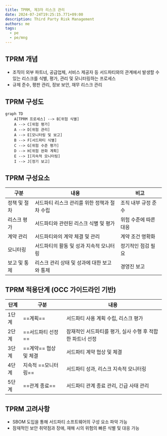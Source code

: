 ```yaml
---
title: TPRM, 제3자 리스크 관리
date: 2024-07-24T19:25:15.771+09:00
description: Third Party Risk Management
authors: me
tags: 
  - pe
  - pe/mng 
---
```



## TPRM 개념

- 조직이 외부 파트너, 공급업체, 서비스 제공자 등 서드파티와의 관계에서 발생할 수 있는 리스크를 식별, 평가, 관리 및 모니터링하는 프로세스
- 규제 준수, 평판 관리, 정보 보안, 재무 리스크 관리

## TPRM 구성도

```mermaid
graph TD
    A[TPRM 프로세스] --> B[위험 식별]
    A --> C[위험 평가]
    A --> D[위험 관리]
    A --> E[모니터링 및 보고]
    B --> F[서드파티 식별]
    C --> G[위험 수준 평가]
    D --> H[위험 완화 계획]
    E --> I[지속적 모니터링]
    I --> J[정기 보고]
```

## TPRM 구성요소

| 구분 | 내용 | 비고 |
|---|---|---|
| 정책 및 절차 | 서드파티 리스크 관리를 위한 정책과 절차 수립 | 조직 내부 규정 준수 |
| 리스크 평가 | 서드파티와 관련된 리스크 식별 및 평가 | 위험 수준에 따른 대응 |
| 계약 관리 | 서드파티와의 계약 체결 및 관리 | 계약 조건 명확화 |
| 모니터링 | 서드파티의 활동 및 성과 지속적 모니터링 | 정기적인 점검 필요 |
| 보고 및 통제 | 리스크 관리 상태 및 성과에 대한 보고와 통제 | 경영진 보고 |

## TPRM 적용단계 (OCC 가이드라인 기반)

| 단계 | 구분 | 내용 |
|---|---|---|
| 1단계 | ==계획== | 서드파티 사용 계획 수립, 리스크 평가 |
| 2단계 | ==서드파티 선정== | 잠재적인 서드파티를 평가, 실사 수행 후 적합한 파트너 선정 |
| 3단계 | ==계약== 협상 및 체결 | 서드파티 계약 협상 및 체결 |
| 4단계 | 지속적 ==모니터링== | 서드파티 성과, 리스크 지속적 모니터링 |
| 5단계 | ==관계 종료== | 서드파티 관계 종료 관리, 긴급 사태 관리 |

## TPRM 고려사항

- SBOM 도입을 통해 서드파티 소프트웨어의 구성 요소  파악 가능
- 잠재적인 보안 취약점과 장애, 재해 시의 위험의 빠른 식별 및 대응 가능
